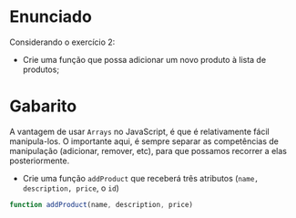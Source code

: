 # Enunciado

Considerando o exercício 2:

- Crie uma função que possa adicionar um novo produto à lista de produtos;

# Gabarito

A vantagem de usar `Arrays` no JavaScript, é que é relativamente fácil manipula-los.
O importante aqui, é sempre separar as competências de manipulação (adicionar, remover, etc), para que possamos recorrer a elas posteriormente.

- Crie uma função `addProduct` que receberá três atributos (`name, description, price`, o `id`)

```javascript
function addProduct(name, description, price)
```